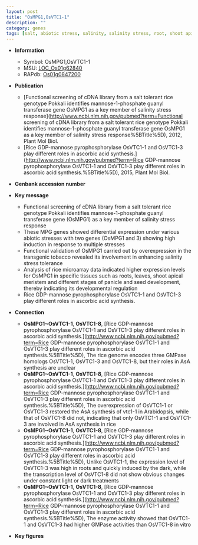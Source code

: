 ```yaml
---
layout: post
title: "OsMPG1,OsVTC1-1"
description: ""
category: genes
tags: [salt, abiotic stress, salinity, salinity stress, root, shoot apical meristem, seed, shoot, panicle, meristem, seed development, pyrophosphorylase]
---
```


* **Information**  
    + Symbol: OsMPG1,OsVTC1-1  
    + MSU: [LOC_Os01g62840](http://rice.plantbiology.msu.edu/cgi-bin/ORF_infopage.cgi?orf=LOC_Os01g62840)  
    + RAPdb: [Os01g0847200](http://rapdb.dna.affrc.go.jp/viewer/gbrowse_details/irgsp1?name=Os01g0847200)  

* **Publication**  
    + [Functional screening of cDNA library from a salt tolerant rice genotype Pokkali identifies mannose-1-phosphate guanyl transferase gene OsMPG1 as a key member of salinity stress response](http://www.ncbi.nlm.nih.gov/pubmed?term=Functional screening of cDNA library from a salt tolerant rice genotype Pokkali identifies mannose-1-phosphate guanyl transferase gene OsMPG1 as a key member of salinity stress response%5BTitle%5D), 2012, Plant Mol Biol.
    + [Rice GDP-mannose pyrophosphorylase OsVTC1-1 and OsVTC1-3 play different roles in ascorbic acid synthesis.](http://www.ncbi.nlm.nih.gov/pubmed?term=Rice GDP-mannose pyrophosphorylase OsVTC1-1 and OsVTC1-3 play different roles in ascorbic acid synthesis.%5BTitle%5D), 2015, Plant Mol Biol.

* **Genbank accession number**  

* **Key message**  
    + Functional screening of cDNA library from a salt tolerant rice genotype Pokkali identifies mannose-1-phosphate guanyl transferase gene (OsMPG1) as a key member of salinity stress response
    + These MPG genes showed differential expression under various abiotic stresses with two genes (OsMPG1 and 3) showing high induction in response to multiple stresses
    + Functional validation of OsMPG1 carried out by overexpression in the transgenic tobacco revealed its involvement in enhancing salinity stress tolerance
    + Analysis of rice microarray data indicated higher expression levels for OsMPG1 in specific tissues such as roots, leaves, shoot apical meristem and different stages of panicle and seed development, thereby indicating its developmental regulation
    + Rice GDP-mannose pyrophosphorylase OsVTC1-1 and OsVTC1-3 play different roles in ascorbic acid synthesis.

* **Connection**  
    + __OsMPG1~OsVTC1-1__, __OsVTC1-8__, [Rice GDP-mannose pyrophosphorylase OsVTC1-1 and OsVTC1-3 play different roles in ascorbic acid synthesis.](http://www.ncbi.nlm.nih.gov/pubmed?term=Rice GDP-mannose pyrophosphorylase OsVTC1-1 and OsVTC1-3 play different roles in ascorbic acid synthesis.%5BTitle%5D),  The rice genome encodes three GMPase homologs OsVTC1-1, OsVTC1-3 and OsVTC1-8, but their roles in AsA synthesis are unclear
    + __OsMPG1~OsVTC1-1__, __OsVTC1-8__, [Rice GDP-mannose pyrophosphorylase OsVTC1-1 and OsVTC1-3 play different roles in ascorbic acid synthesis.](http://www.ncbi.nlm.nih.gov/pubmed?term=Rice GDP-mannose pyrophosphorylase OsVTC1-1 and OsVTC1-3 play different roles in ascorbic acid synthesis.%5BTitle%5D),  The overexpression of OsVTC1-1 or OsVTC1-3 restored the AsA synthesis of vtc1-1 in Arabidopsis, while that of OsVTC1-8 did not, indicating that only OsVTC1-1 and OsVTC1-3 are involved in AsA synthesis in rice
    + __OsMPG1~OsVTC1-1__, __OsVTC1-8__, [Rice GDP-mannose pyrophosphorylase OsVTC1-1 and OsVTC1-3 play different roles in ascorbic acid synthesis.](http://www.ncbi.nlm.nih.gov/pubmed?term=Rice GDP-mannose pyrophosphorylase OsVTC1-1 and OsVTC1-3 play different roles in ascorbic acid synthesis.%5BTitle%5D),  Unlike OsVTC1-1, the expression level of OsVTC1-3 was high in roots and quickly induced by the dark, while the transcription level of OsVTC1-8 did not show obvious changes under constant light or dark treatments
    + __OsMPG1~OsVTC1-1__, __OsVTC1-8__, [Rice GDP-mannose pyrophosphorylase OsVTC1-1 and OsVTC1-3 play different roles in ascorbic acid synthesis.](http://www.ncbi.nlm.nih.gov/pubmed?term=Rice GDP-mannose pyrophosphorylase OsVTC1-1 and OsVTC1-3 play different roles in ascorbic acid synthesis.%5BTitle%5D),  The enzyme activity showed that OsVTC1-1 and OsVTC1-3 had higher GMPase activities than OsVTC1-8 in vitro

* **Key figures**  


